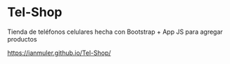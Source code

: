 # Tel-Shop

Tienda de teléfonos celulares hecha con Bootstrap
+
App JS para agregar productos

https://ianmuler.github.io/Tel-Shop/
